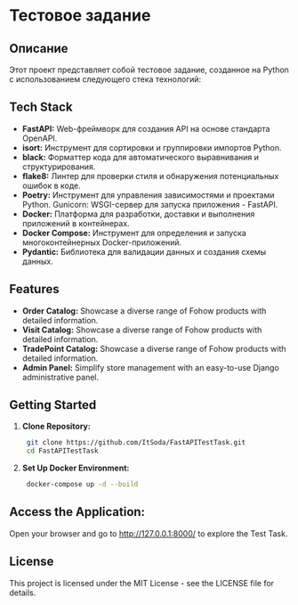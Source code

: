 # Тестовое задание
## Описание
Этот проект представляет собой тестовое задание, созданное на Python с использованием следующего стека технологий:

## Tech Stack
- **FastAPI:** Web-фреймворк для создания API на основе стандарта OpenAPI.
- **isort:** Инструмент для сортировки и группировки импортов Python.
- **black:** Форматтер кода для автоматического выравнивания и структурирования.
- **flake8:** Линтер для проверки стиля и обнаружения потенциальных ошибок в коде.
- **Poetry:** Инструмент для управления зависимостями и проектами Python.
Gunicorn: WSGI-сервер для запуска приложения - FastAPI.
- **Docker:** Платформа для разработки, доставки и выполнения приложений в контейнерах.
- **Docker Compose:** Инструмент для определения и запуска многоконтейнерных Docker-приложений.
- **Pydantic:** Библиотека для валидации данных и создания схемы данных.

## Features
- **Order Catalog:** Showcase a diverse range of Fohow products with detailed information.
- **Visit Catalog:** Showcase a diverse range of Fohow products with detailed information.
- **TradePoint Catalog:** Showcase a diverse range of Fohow products with detailed information.
- **Admin Panel:** Simplify store management with an easy-to-use Django administrative panel.

## Getting Started
1. **Clone Repository:**
   ```bash
    git clone https://github.com/ItSoda/FastAPITestTask.git
    cd FastAPITestTask
2. **Set Up Docker Environment:**
   ```bash
    docker-compose up -d --build
## Access the Application:
Open your browser and go to http://127.0.0.1:8000/ to explore the Test Task.

## License

This project is licensed under the MIT License - see the LICENSE file for details.
